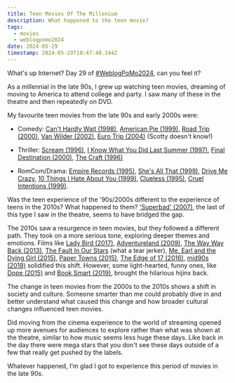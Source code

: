 ```yaml
---
title: Teen Movies Of The Millenium
description: What happened to the teen movie? 
tags:
  - movies
  - weblogpomo2024
date: 2024-05-29
timestamp: 2024-05-29T10:47:40.244Z
---
```


What's up Internet? Day 29 of [#WeblogPoMo2024](/tags/weblogpomo2024/), can you feel it?

As a millennial in the late 90s, I grew up watching teen movies, dreaming of moving to America to attend college and party. I saw many of these in the theatre and then repeatedly on DVD.

My favourite teen movies from the late 90s and early 2000s were:

- Comedy: [Can't Hardly Wait (1998)](https://www.themoviedb.org/movie/15037-can-t-hardly-wait), [American Pie (1999)](https://www.themoviedb.org/movie/2105-american-pie), [Road Trip (2000)](https://www.themoviedb.org/movie/9285-road-trip), [Van Wilder (2002)](https://www.themoviedb.org/movie/11452-national-lampoon-s-van-wilder), [Euro Trip (2004)](https://www.themoviedb.org/movie/9352-eurotrip) (Scotty doesn't know!) 

- Thriller: [Scream (1996)](https://www.themoviedb.org/movie/4232-scream), [I Know What You Did Last Summer (1997)](https://www.themoviedb.org/movie/3597-i-know-what-you-did-last-summer), [Final Destination (2000)](https://www.themoviedb.org/movie/9532-final-destination), [The Craft (1996)](https://www.themoviedb.org/movie/9100-the-craft)

- RomCom/Drama: [Empire Records (1995)](https://www.themoviedb.org/movie/13531-empire-records), [She's All That (1999)](https://www.themoviedb.org/movie/10314-she-s-all-that), [Drive Me Crazy](https://www.themoviedb.org/movie/14429-drive-me-crazy), [10 Things I Hate About You (1999)](https://www.themoviedb.org/movie/4951-10-things-i-hate-about-you), [Clueless (1995)](https://www.themoviedb.org/movie/9603-clueless), [Cruel Intentions (1999)](https://www.themoviedb.org/movie/796-cruel-intentions).

Was the teen experience of the '90s/2000s different to the experience of teens in the 2010s? What happened to them? ['Superbad' (2007)](https://www.themoviedb.org/movie/8363-superbad), the last of this type I saw in the theatre, seems to have bridged the gap.

The 2010s saw a resurgence in teen movies, but they followed a different path. They took on a more serious tone, exploring deeper themes and emotions. Films like [Lady Bird (2017)](https://www.themoviedb.org/movie/391713-lady-bird), [Adventureland (2009)](https://www.themoviedb.org/movie/16614-adventureland), [The Way Way Back (2013)](https://www.themoviedb.org/movie/147773-the-way-way-back), [The Fault In Our Stars](https://www.themoviedb.org/movie/222935-the-fault-in-our-stars) (what a tear jerker), [Me, Earl and the Dying Girl (2015)](https://www.themoviedb.org/movie/308369-me-and-earl-and-the-dying-girl), [Paper Towns (2015)](https://www.themoviedb.org/movie/286565-paper-towns), [The Edge of 17 (2016)](https://www.themoviedb.org/movie/376660-the-edge-of-seventeen), [mid90s (2018)](https://www.themoviedb.org/movie/437586-mid90s) solidified this shift. However, some light-hearted, funny ones, like [Dope (2015)](https://www.themoviedb.org/movie/308639-dope) and [Book Smart (2019)](https://www.themoviedb.org/movie/505600-booksmart), brought the hilarious hijinx back.

The change in teen movies from the 2000s to the 2010s shows a shift in society and culture. Someone smarter than me could probably dive in and better understand what caused this change and how broader cultural changes influenced teen movies.

Did moving from the cinema experience to the world of streaming opened up more avenues for audiences to explore rather than what was shown at the theatre, similar to how music seems less huge these days. Like back in the day there were mega stars that you don't see these days outside of a few that really get pushed by the labels.

Whatever happened, I'm glad I got to experience this period of movies in the late 90s.